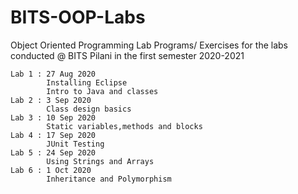 # BITS-OOP-Labs
Object Oriented Programming Lab Programs/ Exercises for the labs conducted @ BITS Pilani in the first semester 2020-2021 <br>
```
Lab 1 : 27 Aug 2020 
        Installing Eclipse
        Intro to Java and classes
Lab 2 : 3 Sep 2020
        Class design basics
Lab 3 : 10 Sep 2020
        Static variables,methods and blocks
Lab 4 : 17 Sep 2020
        JUnit Testing 
Lab 5 : 24 Sep 2020
        Using Strings and Arrays
Lab 6 : 1 Oct 2020
        Inheritance and Polymorphism
```
